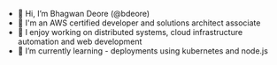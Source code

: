 - 👋 Hi, I’m Bhagwan Deore (@bdeore)
- 🏅 I'm an AWS certified developer and solutions architect associate
- 👀 I enjoy working on distributed systems, cloud infrastructure automation and web development
- 🌱 I’m currently learning - deployments using kubernetes and node.js

